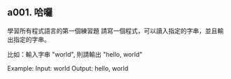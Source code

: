 ## a001. 哈囉

學習所有程式語言的第一個練習題 
請寫一個程式，可以讀入指定的字串，並且輸出指定的字串。

比如：輸入字串 "world", 則請輸出 "hello, world"

Example:
Input: world
Output: hello, world
